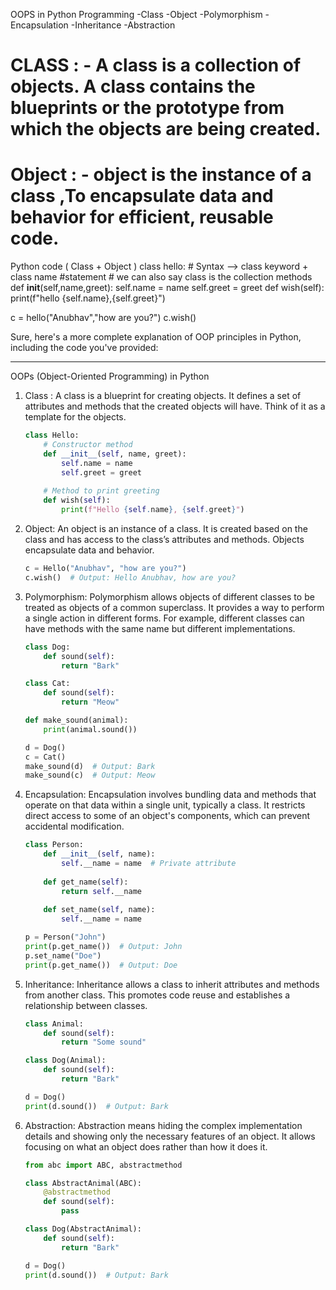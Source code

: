 
OOPS in Python Programming
-Class
-Object
-Polymorphism
-Encapsulation
-Inheritance
-Abstraction

# CLASS : -  A class is a collection of objects. A class contains the blueprints or the prototype from which the objects are being created.
# Object : -  object is the instance of a class ,To encapsulate data and behavior for efficient, reusable code.
Python code ( Class + Object )
class hello: # Syntax --> class keyword + class name
    #statement
    # we can also say class is the collection methods
    def __init__(self,name,greet):
        self.name = name
        self.greet = greet
    def wish(self):
        print(f"hello {self.name},{self.greet}")

c = hello("Anubhav","how are you?")
c.wish() 

Sure, here's a more complete explanation of OOP principles in Python, including the code you've provided:

---

OOPs (Object-Oriented Programming) in Python

1. Class : A class is a blueprint for creating objects. It defines a set of attributes and methods that the created objects will have. Think of it as a template for the objects.

   ```python
   class Hello:
       # Constructor method
       def __init__(self, name, greet):
           self.name = name
           self.greet = greet
       
       # Method to print greeting
       def wish(self):
           print(f"Hello {self.name}, {self.greet}")
   ```

2. Object: An object is an instance of a class. It is created based on the class and has access to the class’s attributes and methods. Objects encapsulate data and behavior.

   ```python
   c = Hello("Anubhav", "how are you?")
   c.wish()  # Output: Hello Anubhav, how are you?
   ```

3. Polymorphism: Polymorphism allows objects of different classes to be treated as objects of a common superclass. It provides a way to perform a single action in different forms. For example, different classes can have methods with the same name but different implementations.

   ```python
   class Dog:
       def sound(self):
           return "Bark"
   
   class Cat:
       def sound(self):
           return "Meow"
   
   def make_sound(animal):
       print(animal.sound())
   
   d = Dog()
   c = Cat()
   make_sound(d)  # Output: Bark
   make_sound(c)  # Output: Meow
   ```

4. Encapsulation: Encapsulation involves bundling data and methods that operate on that data within a single unit, typically a class. It restricts direct access to some of an object's components, which can prevent accidental modification.

   ```python
   class Person:
       def __init__(self, name):
           self.__name = name  # Private attribute
       
       def get_name(self):
           return self.__name
       
       def set_name(self, name):
           self.__name = name
   
   p = Person("John")
   print(p.get_name())  # Output: John
   p.set_name("Doe")
   print(p.get_name())  # Output: Doe
   ```

5. Inheritance: Inheritance allows a class to inherit attributes and methods from another class. This promotes code reuse and establishes a relationship between classes.

   ```python
   class Animal:
       def sound(self):
           return "Some sound"
   
   class Dog(Animal):
       def sound(self):
           return "Bark"
   
   d = Dog()
   print(d.sound())  # Output: Bark
   ```

6. Abstraction: Abstraction means hiding the complex implementation details and showing only the necessary features of an object. It allows focusing on what an object does rather than how it does it.

   ```python
   from abc import ABC, abstractmethod
   
   class AbstractAnimal(ABC):
       @abstractmethod
       def sound(self):
           pass
   
   class Dog(AbstractAnimal):
       def sound(self):
           return "Bark"
   
   d = Dog()
   print(d.sound())  # Output: Bark
